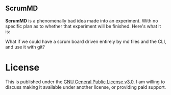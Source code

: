 ## ScrumMD

**ScrumMD** is a phenomenally bad idea made into an experiment. With no specific plan as to whether that experiment will be finished. Here's what it is:

What if we could have a scrum board driven entirely by md files and the CLI, and use it with git?

# License

This is published under the [GNU General Public License v3.0](LICENSE.md). I am willing to discuss making it available under another license, or providing paid support.
